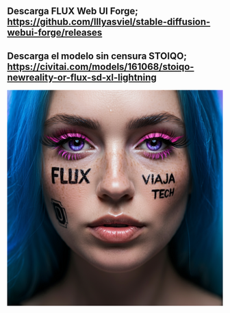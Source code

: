 Descarga FLUX Web UI Forge; 
https://github.com/lllyasviel/stable-diffusion-webui-forge/releases
----
Descarga el modelo sin censura STOIQO;
https://civitai.com/models/161068/stoiqo-newreality-or-flux-sd-xl-lightning
----
![](https://github.com/viajatech/FLUX/blob/main/image_fx_%20-%202024-10-07T032024.756.jpg)
